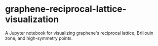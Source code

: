 # graphene-reciprocal-lattice-visualization
A Jupyter notebook for visualizing graphene's reciprocal lattice, Brillouin zone, and high-symmetry points.
